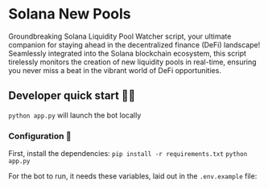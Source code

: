 # Solana New Pools

Groundbreaking Solana Liquidity Pool Watcher script, your ultimate companion for staying ahead in the decentralized finance (DeFi) landscape! Seamlessly integrated into the Solana blockchain ecosystem, this script tirelessly monitors the creation of new liquidity pools in real-time, ensuring you never miss a beat in the vibrant world of DeFi opportunities.


## Developer quick start 👩‍💻
`python app.py` will launch the bot locally


### Configuration 🔧

First, install the dependencies:
`pip install -r requirements.txt`
`python app.py`


For the bot to run, it needs these variables, laid out in the `.env.example` file:


